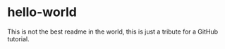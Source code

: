 # hello-world

This is not the best readme in the world, this is just a tribute for a GitHub tutorial.
